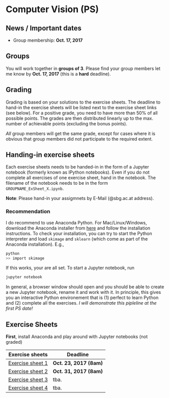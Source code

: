 # Computer Vision (PS)

## News / Important dates

- Group membership: **Oct. 17, 2017**

## Groups

You will work together in **groups of 3**. Please find your group members let
me know by **Oct. 17, 2017** (this is a **hard** deadline).

## Grading

Grading is based on your solutions to the exercise sheets. The deadline to
hand-in the exercise sheets will be listed next to the exercise sheet links
(see below). For a positive grade, you need to have
more than 50% of all possible points. The grades are then distributed linearly
up to the max. number of achievable points (excluding the bonus points).

*All* group members will get the same grade, except for cases where it is
obvious that group members did not participate to the required extent.

## Handing-in exercise sheets

Each exercise sheets needs to be handed-in in the form of a Jupyter notebook
(formerly known as IPython notebooks). Even if you do not complete all exercises
of one exercise sheet, hand in the notebook. The filename of the notebook needs
to be in the form `GROUPNAME_ExSheet_X.ipynb`.

**Note**: Please hand-in your assigmnets by E-Mail (@sbg.ac.at address).

### Recommendation

I do recommend to use Anaconda Python. For Mac/Linux/Windows, download the
Anaconda installer from [here](https://www.anaconda.com/download) and follow
the installation instructions. To check your installation, you can try to
start the Python interpreter and load `skimage` and `sklearn` (which come
as part of the Anaconda installation). E.g.,

```bash
python
>> import skimage
```
If this works, your are all set. To start a Jupyter notebook, run

```bash
jupyter notebook
```
In general, a browser window should open and you should be able to create
a new Jupyter notebook, rename it and work with it. In principle, this gives
you an interactive Python environement that is (1) perfect to learn Python
and (2) complete all the exercises. *I will demonstrate this pipleline at
the first PS date!*

## Exercise Sheets

**First**, install Anaconda and play around with Jupyter notebooks (not graded)

| Exercise sheets | Deadline |
| --- | --- |
| [Exercise sheet 1](Ex1) | **Oct. 23, 2017 (8am)** |
| [Exercise sheet 2](Ex2) | **Oct. 31, 2017 (8am)** |
| [Exercise sheet 3](Ex3) | tba. |
| [Exercise sheet 4](Ex4) | tba. |

